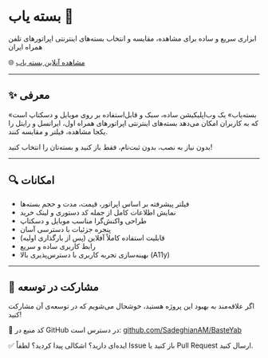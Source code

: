 # بسته یاب 📶

ابزاری سریع و ساده برای مشاهده، مقایسه و انتخاب بسته‌های اینترنتی اپراتورهای تلفن همراه ایران

🌐 [مشاهده آنلاین بسته یاب](https://sadeghianam.github.io/BasteYab/)

---

## ✨ معرفی

«بسته‌یاب» یک وب‌اپلیکیشن ساده، سبک و قابل‌استفاده بر روی موبایل و دسکتاپ است که به کاربران امکان می‌دهد بسته‌های اینترنتی اپراتورهای همراه اول، ایرانسل و رایتل را یکجا مشاهده، فیلتر و مقایسه کنند.

بدون نیاز به نصب، بدون ثبت‌نام، فقط باز کنید و بسته‌تان را انتخاب کنید!

---

## 🔍 امکانات

- فیلتر پیشرفته بر اساس اپراتور، قیمت، مدت و حجم بسته‌ها
- نمایش اطلاعات کامل از جمله کد دستوری و لینک خرید
- طراحی واکنش‌گرا مناسب موبایل و دسکتاپ
- پنجره جزئیات با دسترسی آسان
- قابلیت استفاده کاملاً آفلاین (پس از بارگذاری اولیه)
- رابط کاربری ساده و سریع
- بهینه‌سازی تجربه کاربری با دسترس‌پذیری بالا (A11y)

---

## 🤝 مشارکت در توسعه

اگر علاقه‌مند به بهبود این پروژه هستید، خوشحال می‌شویم که در توسعه‌ی آن مشارکت کنید!

📁 کد منبع در GitHub در دسترس است:
[github.com/SadeghianAM/BasteYab](https://github.com/SadeghianAM/BasteYab)

✅ ایده‌ای دارید؟ اشکالی پیدا کردید؟
لطفاً Issue باز کنید یا Pull Request ارسال کنید.
